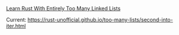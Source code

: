 [Learn Rust With Entirely Too Many Linked Lists](https://rust-unofficial.github.io/too-many-lists/index.html)

Current: https://rust-unofficial.github.io/too-many-lists/second-into-iter.html

